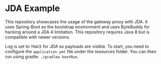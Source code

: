 # JDA Example

This repository showcases the usage of the gateway proxy with JDA. It uses Spring-Boot as the bootstrap environment and
uses ByteBuddy for hacking around a JDA 4 limitation. This repository requires Java 8 but is compatible with newer
versions.

Log is set to `TRACE` for JDA so payloads are visible. To start, you need to configure the `application.yml` file under
the resources folder. You can then run using gradle: `./gradlew bootRun`.

